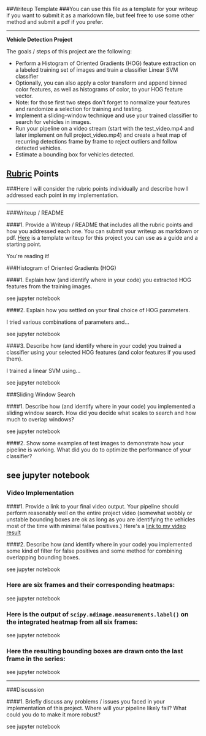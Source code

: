 ##Writeup Template
###You can use this file as a template for your writeup if you want to submit it as a markdown file, but feel free to use some other method and submit a pdf if you prefer.

---

**Vehicle Detection Project**

The goals / steps of this project are the following:

* Perform a Histogram of Oriented Gradients (HOG) feature extraction on a labeled training set of images and train a classifier Linear SVM classifier
* Optionally, you can also apply a color transform and append binned color features, as well as histograms of color, to your HOG feature vector. 
* Note: for those first two steps don't forget to normalize your features and randomize a selection for training and testing.
* Implement a sliding-window technique and use your trained classifier to search for vehicles in images.
* Run your pipeline on a video stream (start with the test_video.mp4 and later implement on full project_video.mp4) and create a heat map of recurring detections frame by frame to reject outliers and follow detected vehicles.
* Estimate a bounding box for vehicles detected.

[//]: # (Image References)
[image1]: ./examples/car_not_car.png
[image2]: ./examples/HOG_example.jpg
[image3]: ./examples/sliding_windows.jpg
[image4]: ./examples/sliding_window.jpg
[image5]: ./examples/bboxes_and_heat.png
[image6]: ./examples/labels_map.png
[image7]: ./examples/output_bboxes.png
[video1]: ./project_video.mp4

## [Rubric](https://review.udacity.com/#!/rubrics/513/view) Points
###Here I will consider the rubric points individually and describe how I addressed each point in my implementation.  

---
###Writeup / README

####1. Provide a Writeup / README that includes all the rubric points and how you addressed each one.  You can submit your writeup as markdown or pdf.  [Here](https://github.com/udacity/CarND-Vehicle-Detection/blob/master/writeup_template.md) is a template writeup for this project you can use as a guide and a starting point.  

You're reading it!

###Histogram of Oriented Gradients (HOG)

####1. Explain how (and identify where in your code) you extracted HOG features from the training images.



 see jupyter notebook






####2. Explain how you settled on your final choice of HOG parameters.

I tried various combinations of parameters and...

see jupyter notebook


####3. Describe how (and identify where in your code) you trained a classifier using your selected HOG features (and color features if you used them).

I trained a linear SVM using...

see jupyter notebook

###Sliding Window Search

####1. Describe how (and identify where in your code) you implemented a sliding window search.  How did you decide what scales to search and how much to overlap windows?

see jupyter notebook

####2. Show some examples of test images to demonstrate how your pipeline is working.  What did you do to optimize the performance of your classifier?

see jupyter notebook
---

### Video Implementation

####1. Provide a link to your final video output.  Your pipeline should perform reasonably well on the entire project video (somewhat wobbly or unstable bounding boxes are ok as long as you are identifying the vehicles most of the time with minimal false positives.)
Here's a [link to my video result](./video_output.mp4)


####2. Describe how (and identify where in your code) you implemented some kind of filter for false positives and some method for combining overlapping bounding boxes.

see jupyter notebook

### Here are six frames and their corresponding heatmaps:

see jupyter notebook

### Here is the output of `scipy.ndimage.measurements.label()` on the integrated heatmap from all six frames:
see jupyter notebook

### Here the resulting bounding boxes are drawn onto the last frame in the series:
see jupyter notebook



---

###Discussion

####1. Briefly discuss any problems / issues you faced in your implementation of this project.  Where will your pipeline likely fail?  What could you do to make it more robust?

see jupyter notebook

